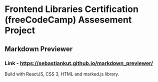 # Frontend Libraries Certification (freeCodeCamp) Assesement Project
## Markdown Previewer

### Link - https://sebastiankut.github.io/markdown_previewer/

Build with ReactJS, CSS 3, HTML and marked.js library.